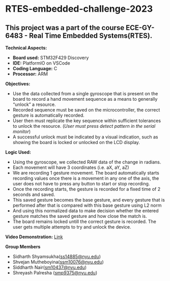 # RTES-embedded-challenge-2023
## This project was a part of the course ECE-GY-6483 - Real Time Embedded Systems(RTES).

**Technical Aspects:**
* **Board used:** STM32F429 Discovery
* **IDE:** PlatformIO on VSCode
* **Coding Language:** C
* **Processor:** ARM 

**Objectives:**
* Use the data collected from a single gyroscope that is present on the board to record a hand movement sequence as a means to generally “unlock” a resource.
* Recorded sequence must be saved on the microcontroller, the correct gesture is automatically recorded.
* User then must replicate the key sequence within sufficient tolerances to unlock
the resource. (*User must press detect pattern in the serial monitor*)
* A successful unlock must be indicated by a visual indication, such as showing the board is locked or unlocked on the LCD display.

**Logic Used:**
* Using the gyroscope, we collected RAW data of the change in radians.
* Each movement will have 3 coordinates (i.e. aX, aY, aZ) 
* We are recording 1 gesture movement. The board automatically starts recording values once there is a movement in any one of the axis, the user does not have to press any button to start or stop recording.
* Once the recording starts, the gesture is recorded for a fixed time of 2 seconds and saved.
* This saved gesture becomes the base gesture, and every gesture that is performed after that is compared with this base gesture using L2  norm
* And using this normalized data to make decision whether the entered gesture matches the saved gesture and how close the match is.
* The board remains locked untill the correct gesture is recorded. The user gets multiple attempts to try and unlock the device.

**Video Demonstration:** [Link](https://drive.google.com/file/d/1lBpOHOMhmpoazfBHMAqMsBt1aU_QnAA6/view?usp=share_link)

**Group Members**
* Sidharth Shyamsukha(ss14885@nyu.edu)
* Shvejan Mutheboyina(ssm10076@nyu.edu)
* Siddharth Nair(sm10437@nyu.edu)
* Shreyash Palresha (smp9375@nyu.edu)
